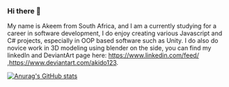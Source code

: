 ### Hi there 👋

My name is Akeem from South Africa, and I am a currently studying for a career in software development, I do enjoy creating various Javascript and C# projects, especially in OOP based software such as Unity. I do also do novice work in 3D modeling using blender on the side, you can find my linkedIn and DeviantArt page here: https://www.linkedin.com/feed/ ,https://www.deviantart.com/akido123.

[![Anurag's GitHub stats](https://github-readme-stats.vercel.app/api?username=Akeem)](https://github.com/anuraghazra/github-readme-stats)
